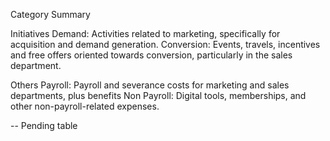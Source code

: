 Category Summary

Initiatives
Demand: Activities related to marketing, specifically for acquisition and demand generation.
Conversion: Events, travels, incentives and free offers oriented towards conversion, particularly in the sales department.

Others
Payroll: Payroll and severance costs for marketing and sales departments, plus benefits
Non Payroll: Digital tools, memberships, and other non-payroll-related expenses.

-- Pending table